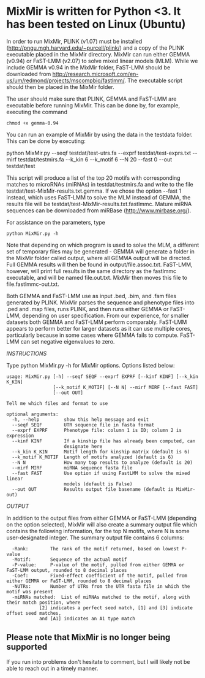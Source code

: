# MixMir is written for Python <3.  It has been tested on Linux (Ubuntu)

In order to run MixMir, PLINK (v1.07) must be installed (http://pngu.mgh.harvard.edu/~purcell/plink/) and a copy of the PLINK executable placed in the MixMir directory.  MixMir can run either GEMMA (v0.94) or FaST-LMM (v2.07) to solve mixed linear models (MLM).  While we include GEMMA v0.94 in the MixMir folder, FaST-LMM should be downloaded from http://research.microsoft.com/en-us/um/redmond/projects/mscompbio/fastlmm/.  The executable script should then be placed in the MixMir folder.

The user should make sure that PLINK, GEMMA and FaST-LMM are executable before running MixMir.  This can be done by, for example, executing the command 

`chmod +x gemma-0.94`

You can run an example of MixMir by using the data in the testdata folder.  This can be done by executing:

python MixMir.py --seqf testdat/test-utrs.fa --exprf testdat/test-exprs.txt --mirf testdat/testmirs.fa --k_kin 6 --k_motif 6 --N 20 --fast 0 --out testdat/test

This script will produce a list of the top 20 motifs with corresponding matches to microRNAs (miRNAs) in testdat/testmirs.fa and write to the file testdat/test-MixMir-results.txt.gemma.  If we chose the option --fast 1 instead, which uses FaST-LMM to solve the MLM instead of GEMMA, the results file will be testdat/test-MixMir-results.txt.fastlmmc. Mature miRNA sequences can be downloaded from miRBase (http://www.mirbase.org/).

For assistance on the parameters, type 

`python MixMir.py -h`

Note that depending on which program is used to solve the MLM, a different set of temporary files may be generated - GEMMA will generate a folder in the MixMir folder called output, where all GEMMA output will be directed.  Full GEMMA results will then be found in output/file.assoc.txt.  FaST-LMM, however, will print full results in the same directory as the fastlmmc executable, and will be named file.out.txt.  MixMir then moves this file to file.fastlmmc-out.txt.

Both GEMMA and FaST-LMM use as input .bed, .bim, and .fam files generated by PLINK.  MixMir parses the sequence and phenotype files into .ped and .map files, runs PLINK, and then runs either GEMMA or FaST-LMM, depending on user specification.  From our experience, for smaller datasets both GEMMA and FaST-LMM perform comparably.  FaST-LMM appears to perform better for larger datasets as it can use multiple cores, particularly because in some cases where GEMMA fails to compute.  FaST-LMM can set negative eigenvalues to zero.

_INSTRUCTIONS_

Type python MixMir.py -h for MixMir options.  Options listed below:

```
usage: MixMir.py [-h] --seqf SEQF --exprf EXPRF [--kinf KINF] [--k_kin K_KIN]
                 [--k_motif K_MOTIF] [--N N] --mirf MIRF [--fast FAST]
                 [--out OUT]

Tell me which files and format to use

optional arguments:
  -h, --help         show this help message and exit
  --seqf SEQF        UTR sequence file in fasta format
  --exprf EXPRF      Phenotype file: column 1 is ID; column 2 is expression
  --kinf KINF        If a kinship file has already been computed, can
                     designate here
  --k_kin K_KIN      Motif length for kinship matrix (default is 6)
  --k_motif K_MOTIF  Length of motifs analyzed (default is 6)
  --N N              How many top results to analyze (default is 20)
  --mirf MIRF        miRNA sequence fasta file
  --fast FAST        Use option if using FastLMM to solve the mixed linear
                     models (default is False)
  --out OUT          Results output file basename (default is MixMir-out)
```

_OUTPUT_

In addition to the output files from either GEMMA or FaST-LMM (depending on the option selected), MixMir will also create a summary output file which contains the following information, for the top N motifs, where N is some user-designated integer.  The summary output file contains 6 columns:

```
  -Rank:		The rank of the motif returned, based on lowest P-value
  -Motif:		Sequence of the actual motif
  -P-value:		P-value of the motif, pulled from either GEMMA or FaST-LMM output, rounded to 8 decimal places
  -Coef:		Fixed-effect coefficient of the motif, pulled from either GEMMA or FaST-LMM, rounded to 8 decimal places
  -NUTRs:		Number of UTRs from the UTR fasta file in which the motif was present
  -miRNAs matched:	List of miRNAs matched to the motif, along with their match position, where
			[2] indicates a perfect seed match, [1] and [3] indicate offset seed matches,
			and [A1] indicates an A1 type match
```

## Please note that MixMir is no longer being supported

If you run into problems don't hesitate to comment, but I will likely not be able to reach out in a timely manner.

